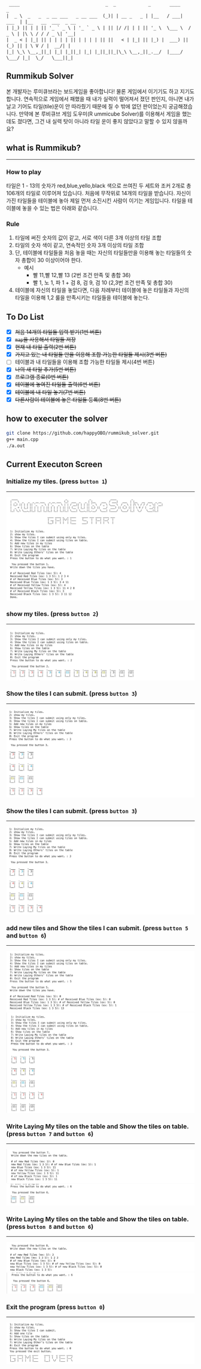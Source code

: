 ```
 ____                                _  _            _       ____          _                    
|  _ \  _   _  _ __ ___   _ __ ___  (_)| | __ _   _ | |__   / ___|   ___  | |__   __  ___  _ __ 
| |_) || | | || '_ ` _ \ | '_ ` _ \ | || |/ /| | | || '_ \  \___ \  / _ \ | |\ \ / / / _ \| '__|
|  _ < | |_| || | | | | || | | | | || ||   < | |_| || |_) |  ___) || (_) || | \ V / |  __/| |   
|_| \_\ \__,_||_| |_| |_||_| |_| |_||_||_|\_\ \__,_||_.__/  |____/  \___/ |_|  \_/   \___||_|                                                                                                         
```

## Rummikub Solver


본 개발자는 루미큐브라는 보드게임을 좋아합니다! 물론 게임에서 이기기도 하고 지기도 합니다. 연속적으로 게임에서 패했을 때 내가 실력이 떨어져서 졌던 판인지, 아니면 내가 날고 기어도 타일(tile)운이 안 따라줬기 때문에 질 수 밖에 없던 판이었는지 궁금해졌습니다. 만약에 본 루비큐브 게임 도우미(R
ummicube Solver)를 이용해서 게임을 했는데도 졌다면, 그건 내 실력 탓이 아니라 타일 운이 좋지 않았다고 말할 수 있지 않을까요?

## what is Rummikub?
***
### How to play

타일은 1 - 13의 숫자가 red,blue,yello,black 색으로 쓰여진 두 세트와 조커 2개로 총 106개의 타일로 이루어져 있습니다. 처음에 무작위로 14개의 타일을 받습니다. 자신이 가진 타일들을 테이블에 놓아 제일 먼저 소진시킨 사람이 이기는 게임입니다. 타일을 테이블에 놓을 수 있는 법은 아래와 같습니다.

### Rule

1. 타일에 써진 숫자의 값이 같고, 서로 색이 다른 3개 이상의 타일 조합
2. 타일의 숫자 색이 같고, 연속적인 숫자 3개 이상의 타일 조합
3. 단, 테이블에 타일들을 처음 놓을 때는 자신의 타일들만을 이용해 놓는 타일들의 숫자 총합이 30 이상이어야 한다.
    - 예시
        - 빨 11,빨 12,빨 13 (2번 조건 만족 및 총합 36)
        - 빨 1, 노 1, 파 1 + 검 8, 검 9, 검 10 (2,3번 조건 만족 및 총합 30)
3. 테이블에 자신의 타일을 놓았다면, 다음 차례부터 테이블에 놓은 타일들과 자신의 타일을 이용해 1,2 룰을 만족시키는 타일들을 테이블에 놓는다.

## To Do List

- [x] ~~처음 14개의 타일들 입력 받기(1번 버튼)~~
- [x] ~~```map```을 사용해서 타일들 저장~~
- [x] ~~현재 내 타일 출력(2번 버튼)~~
- [x] ~~가지고 있는 내 타일들 만을 이용해 조합 가능한 타일들 제시(3번 버튼)~~
- [ ] 테이블과 내 타일들을 이용해 조합 가능한 타일들 제시(4번 버튼)
- [x] ~~나의 새 타일 추가(5번 버튼)~~
- [x] ~~프로그램 종료(0번 버튼)~~
- [x] ~~테이블에 놓여진 타일들 출력(6번 버튼)~~
- [x] ~~테이블에 내 타일 놓기(7번 버튼)~~
- [x] ~~다른사람이 테이블에 놓은 타일들 등록(8번 버튼)~~

## how to executer the solver
```bash
git clone https://github.com/happyOBO/rummikub_solver.git
g++ main.cpp
./a.out
```

## Current Executon Screen

### Initialize my tiles. (press ``button 1``)
***
![Initialize](./images/initialize_tiles.png)

### show my tiles. (press ``button 2``)
***
![User Tile](./images/show_user_tiles.png)

### Show the tiles I can submit. (press ``button 3``)
***
![Submit Possible](./images/show_can_submit_tiles.png)

### Show the tiles I can submit. (press ``button 3``)
***
![Submit Possible](./images/show_can_submit_tiles.png)
### add new tiles and Show the tiles I can submit. (press ``button 5`` and ``button 6``)
***
![Submit Possible](./images/add_tiles.png)
![Submit Possible](./images/show_add_tiles.png)

### Write Laying My tiles on the table and Show the tiles on table. (press ``button 7`` and ``button 6``)
***
![Submit Possible](./images/submit_my_tiles.png)
![Submit Possible](./images/show_submit.png)

### Write Laying My tiles on the table and Show the tiles on table.(press ``button 8`` and ``button 6``)
***
![Submit Possible](./images/submit_other_tiles.png)
![Submit Possible](./images/show_other_submit.png)


### Exit the program (press ``button 0``)
***
![Game Over](./images/game_end.png)